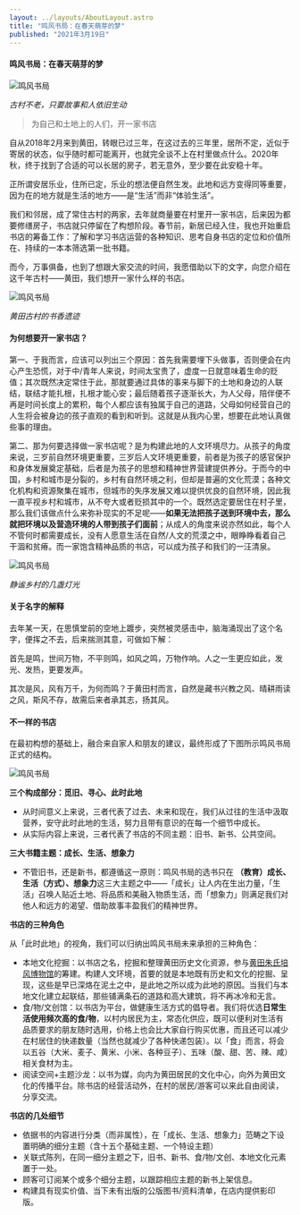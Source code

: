 ```yaml
---
layout: ../layouts/AboutLayout.astro
title: "鸣风书局：在春天萌芽的梦"
published: "2021年3月19日"
---
```

#### 鸣风书局：在春天萌芽的梦

![鸣风书局](/assets/bulao.jpeg)

*古村不老，只要故事和人依旧生动*

> 为自己和土地上的人们，开一家书店

自从2018年2月来到黄田，转眼已过三年，在这过去的三年里，居所不定，近似于寄居的状态，似乎随时都可能离开，也就完全谈不上在村里做点什么。2020年秋，终于找到了合适的可以长居的房子，若无意外，至少要在此安稳十年。

正所谓安居乐业，住所已定，乐业的想法便自然生发。此地和远方变得同等重要，因为在的地方就是生活的地方——是“生活”而非“体验生活”。

我们和邻居，成了常住古村的两家，去年就商量要在村里开一家书店，后来因为都要修缮房子，书店就只停留在了构想阶段。春节前，新居已经入住，我也开始重启书店的筹备工作：了解和学习书店运营的各种知识、思考自身书店的定位和价值所在、持续的一本本筛选第一批书籍。

而今，万事俱备，也到了想跟大家交流的时间，我愿借助以下的文字，向您介绍在这千年古村——黄田，我们想开一家什么样的书店。

![鸣风书局](/assets/xiaowanjuanzhai.jpeg)

*黄田古村的书香遗迹*

#### 为何想要开一家书店？

第一、于我而言，应该可以列出三个原因：首先我需要埋下头做事，否则便会在内心产生恐慌，对于中/青年人来说，时间太宝贵了，虚度一日就意味着生命的贬值；其次既然决定常住于此，那就要通过具体的事来与脚下的土地和身边的人联结，联结才能扎根，扎根才能心安；最后随着孩子逐渐长大，为人父母，陪伴便不再是时间长度上的累积，每个人都应该有独属于自己的道路，父母如何经营自己的人生将会被身边的孩子直观的看到和听到。这就是从我内心里，想要在此地认真做些事的理由。

第二、那为何要选择做一家书店呢？是为构建此地的人文环境尽力。从孩子的角度来说，三岁前自然环境更重要，三岁后人文环境更重要，前者是为孩子的感官保护和身体发展奠定基础，后者是为孩子的思想和精神世界营建提供养分。于而今的中国，乡村和城市是分裂的，乡村有自然环境之利，但却是普遍的文化荒漠；各种文化机构和资源聚集在城市，但城市的失序发展又难以提供优良的自然环境，因此我一直平视乡村和城市，从不夸大或者贬损其中的一个。既然选定要居住在村子里，那么我们该做点什么来弥补现实的不足呢——**如果无法把孩子送到环境中去，那么就把环境以及营造环境的人带到孩子们面前**；从成人的角度来说亦然如此，每个人不管何时都需要成长，没有人愿意生活在自然/人文的荒漠之中，眼睁睁看着自己干涸和贫瘠。而一家饱含精神品质的书店，可以成为孩子和我们的一汪清泉。

![鸣风书局](/assets/deng.jpeg)

*静谧乡村的几盏灯光*

#### 关于名字的解释

去年某一天，在思慎堂前的空地上踱步，突然被灵感击中，脑海涌现出了这个名字，便挥之不去，后来揣测其意，可做如下解：

首先是鸣，世间万物，不平则鸣，如风之鸣，万物作响。人之一生更应如此，发光、发热，更要发声。

其次是风，风有万千，为何而鸣？于黄田村而言，自然是藏书兴教之风、晴耕雨读之风，斯风不存，故需后来者承其志，扬其风。

#### 不一样的书店

在最初构想的基础上，融合来自家人和朋友的建议，最终形成了下图所示鸣风书局正式的结构。

![鸣风书局](/assets/mingfeng.png)

**三个构成部分：觅旧、寻心、此时此地**

+   从时间意义上来说，三者代表了过去、未来和现在，我们从过往的生活中汲取营养，安守此时此地的生活，努力且带有意识的在每一个细节中成长。
+   从实际内容上来说，三者代表了书店的不同主题：旧书、新书、公共空间。

**三大书籍主题：成长、生活、想象力**

+   不管旧书，还是新书，都遵循这一原则：鸣风书局的选书只在 **（教育）成长、生活（方式）、想象力**这三大主题之中——「成长」让人内在生出力量，「生活」召唤人贴近土地、将品质和美融入物质生活，而「想象力」则满足我们对他人和远方的渴望、借助故事丰盈我们的精神世界。

**书店的三种角色**

从「此时此地」的视角，我们可以归纳出鸣风书局未来承担的三种角色：

+   本地文化挖掘：以书店之名，挖掘和整理黄田历史文化资源，参与[黄田朱氏培风博物馆](/peifeng)的筹建。构建人文环境，首要的就是本地既有历史和文化的挖掘、呈现，这些是早已深烙在泥土之中，是此地之所以成为此地的原因。当我们与本地文化建立起联结，那些铺满条石的道路和高大建筑，将不再冰冷和无言。
+   食/物/文创馆：以书店为平台，做健康生活方式的倡导者。我们将优选**日常生活使用频次高的食/物**，以村内居民为主，常态化供应，既可以便利对生活有品质要求的朋友随时选用，价格上也会比大家自行购买优惠，而且还可以减少在村居住的快递数量（当然也就减少了各种快递包装）。以「食」而言，将会以五谷（大米、麦子、黄米、小米、各种豆子）、五味（酸、甜、苦、辣、咸）相关食材为主。
+   阅读空间+主题沙龙：以书为媒，向内为黄田居民的文化中心，向外为黄田文化的传播平台。除书店的经营活动外，在村的居民/游客可以来此自由阅读，分享交流。

**书店的几处细节**

+   依据书的内容进行分类（而非属性），在「成长、生活、想象力」范畴之下设置明确的细分主题（含十五个基础主题、一个特设主题）
+   关联式陈列，在同一细分主题之下，旧书、新书、食/物/文创、本地文化元素置于一处。
+   顾客可订阅某个或多个细分主题，以跟踪相应主题的新书上架信息。
+   构建具有现实价值、当下未有出版的公版图书/资料清单，在店内提供影印版。
